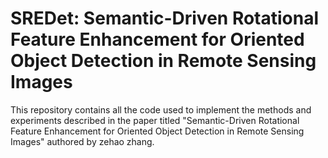 # SREDet: Semantic-Driven Rotational Feature Enhancement for Oriented Object Detection in Remote Sensing Images

This repository contains all the code used to implement the methods and experiments described in the paper titled "Semantic-Driven Rotational Feature Enhancement for Oriented Object Detection in Remote Sensing Images" authored by zehao zhang. 
